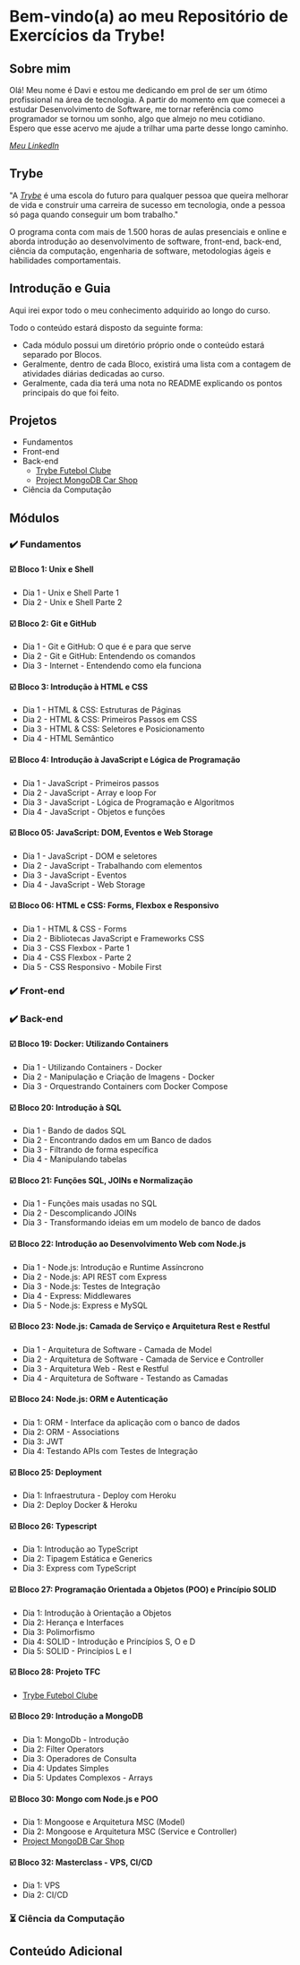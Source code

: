 # Bem-vindo(a) ao meu Repositório de Exercícios da Trybe!

## Sobre mim

Olá! Meu nome é Davi e estou me dedicando em prol de ser um ótimo profissional na área de tecnologia. A partir do momento em que comecei a estudar Desenvolvimento de Software,  me tornar referência como programador se tornou um sonho, algo que almejo no meu cotidiano. Espero que esse acervo me ajude a trilhar uma parte desse longo caminho.

_[Meu LinkedIn](https://www.linkedin.com/in/dvfreitas/)_

## Trybe

"A _[Trybe](https://www.betrybe.com)_ é uma escola do futuro para qualquer pessoa que queira melhorar de vida e construir uma carreira de sucesso em tecnologia, onde a pessoa só paga quando conseguir um bom trabalho."

O programa conta com mais de 1.500 horas de aulas presenciais e online e aborda introdução ao desenvolvimento de software, front-end, back-end, ciência da computação, engenharia de software, metodologias ágeis e habilidades comportamentais.

## Introdução e Guia

Aqui irei expor todo o meu conhecimento adquirido ao longo do curso.

Todo o conteúdo estará disposto da seguinte forma:
  * Cada módulo possui um diretório próprio onde o conteúdo estará separado por Blocos.
  * Geralmente, dentro de cada Bloco, existirá uma lista com a contagem de atividades diárias dedicadas ao curso.
  * Geralmente, cada dia terá uma nota no README explicando os pontos principais do que foi feito.
  
## Projetos
  
  - Fundamentos
  - Front-end
  - Back-end
      - [Trybe Futebol Clube](https://github.com/davifreitas1/personal-project-tfc)
      - [Project MongoDB Car Shop](https://github.com/davifreitas1/personal-project-mongodb-car-shop)
  - Ciência da Computação

## Módulos

### ✔️ Fundamentos
  
  #### ☑️ Bloco 1: Unix e Shell
  * Dia 1 - Unix e Shell Parte 1
  * Dia 2 - Unix e Shell Parte 2
  
  #### ☑️ Bloco 2: Git e GitHub
  * Dia 1 - Git e GitHub: O que é e para que serve
  * Dia 2 - Git e GitHub: Entendendo os comandos
  * Dia 3 - Internet - Entendendo como ela funciona
  
  #### ☑️ Bloco 3: Introdução à HTML e CSS
  * Dia 1 - HTML & CSS: Estruturas de Páginas
  * Dia 2 - HTML & CSS: Primeiros Passos em CSS
  * Dia 3 - HTML & CSS: Seletores e Posicionamento
  * Dia 4 - HTML Semântico
  
  #### ☑️ Bloco 4: Introdução à JavaScript e Lógica de Programação
  * Dia 1 - JavaScript - Primeiros passos
  * Dia 2 - JavaScript - Array e loop For
  * Dia 3 - JavaScript - Lógica de Programação e Algoritmos
  * Dia 4 - JavaScript - Objetos e funções
  
  #### ☑️ Bloco 05: JavaScript: DOM, Eventos e Web Storage
  * Dia 1 - JavaScript - DOM e seletores
  * Dia 2 - JavaScript - Trabalhando com elementos
  * Dia 3 - JavaScript - Eventos
  * Dia 4 - JavaScript - Web Storage

  #### ☑️ Bloco 06: HTML e CSS: Forms, Flexbox e Responsivo
  * Dia 1 - HTML & CSS - Forms
  * Dia 2 - Bibliotecas JavaScript e Frameworks CSS
  * Dia 3 - CSS Flexbox - Parte 1
  * Dia 4 - CSS Flexbox - Parte 2
  * Dia 5 - CSS Responsivo - Mobile First
  
### ✔️ Front-end

### ✔️ Back-end
  
  #### ☑️ Bloco 19: Docker: Utilizando Containers
  * Dia 1 - Utilizando Containers - Docker
  * Dia 2 - Manipulação e Criação de Imagens - Docker
  * Dia 3 - Orquestrando Containers com Docker Compose
  
  #### ☑️ Bloco 20: Introdução à SQL
  * Dia 1 - Bando de dados SQL
  * Dia 2 - Encontrando dados em um Banco de dados
  * Dia 3 - Filtrando de forma específica
  * Dia 4 - Manipulando tabelas
  
  #### ☑️ Bloco 21: Funções SQL, JOINs e Normalização
  * Dia 1 - Funções mais usadas no SQL
  * Dia 2 - Descomplicando JOINs
  * Dia 3 - Transformando ideias em um modelo de banco de dados
  
  #### ☑️ Bloco 22: Introdução ao Desenvolvimento Web com Node.js
  * Dia 1 - Node.js: Introdução e Runtime Assíncrono
  * Dia 2 - Node.js: API REST com Express
  * Dia 3 - Node.js: Testes de Integração
  * Dia 4 - Express: Middlewares
  * Dia 5 - Node.js: Express e MySQL
  
  #### ☑️ Bloco 23: Node.js: Camada de Serviço e Arquitetura Rest e Restful
  * Dia 1 - Arquitetura de Software - Camada de Model
  * Dia 2 - Arquitetura de Software - Camada de Service e Controller
  * Dia 3 - Arquitetura Web - Rest e Restful
  * Dia 4 - Arquitetura de Software - Testando as Camadas
  
  #### ☑️ Bloco 24: Node.js: ORM e Autenticação
  * Dia 1: ORM - Interface da aplicação com o banco de dados
  * Dia 2: ORM - Associations
  * Dia 3: JWT
  * Dia 4: Testando APIs com Testes de Integração
  
  #### ☑️ Bloco 25: Deployment
  * Dia 1: Infraestrutura - Deploy com Heroku
  * Dia 2: Deploy Docker & Heroku
  
  #### ☑️ Bloco 26: Typescript
  * Dia 1: Introdução ao TypeScript
  * Dia 2: Tipagem Estática e Generics
  * Dia 3: Express com TypeScript
  
  #### ☑️ Bloco 27: Programação Orientada a Objetos (POO) e Princípio SOLID
  * Dia 1: Introdução à Orientação a Objetos
  * Dia 2: Herança e Interfaces
  * Dia 3: Polimorfismo
  * Dia 4: SOLID - Introdução e Princípios S, O e D
  * Dia 5: SOLID - Princípios L e I
  
  #### ☑️ Bloco 28: Projeto TFC
  * [Trybe Futebol Clube](https://github.com/davifreitas1/personal-project-tfc)
  
  #### ☑️ Bloco 29: Introdução a MongoDB
  * Dia 1: MongoDb - Introdução
  * Dia 2: Filter Operators
  * Dia 3: Operadores de Consulta
  * Dia 4: Updates Simples
  * Dia 5: Updates Complexos - Arrays
  
  #### ☑️ Bloco 30: Mongo com Node.js e POO
  * Dia 1: Mongoose e Arquitetura MSC (Model)
  * Dia 2: Mongoose e Arquitetura MSC (Service e Controller)
  * [Project MongoDB Car Shop](https://github.com/davifreitas1/personal-project-mongodb-car-shop)
  
  #### ☑️ Bloco 32: Masterclass - VPS, CI/CD
  * Dia 1: VPS
  * Dia 2: CI/CD

### :hourglass_flowing_sand: Ciência da Computação

## Conteúdo Adicional ##
